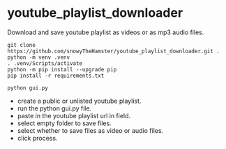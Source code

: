 # youtube_playlist_downloader

Download and save youtube playlist as videos or as mp3 audio files.

```
git clone https://github.com/snowyTheHamster/youtube_playlist_downloader.git .
python -m venv .venv
. .venv/Scripts/activate
python -m pip install --upgrade pip
pip install -r requirements.txt

python gui.py
```

- create a public or unlisted youtube playlist.
- run the python gui.py file.
- paste in the youtube playlist url in field.
- select empty folder to save files.
- select whether to save files as video or audio files.
- click process.